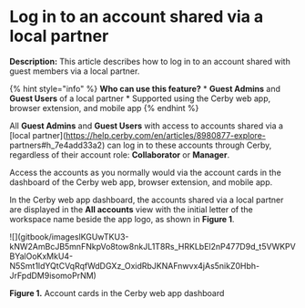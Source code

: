 # Log in to an account shared via a local partner

**Description:** This article describes how to log in to an account shared with guest members via a local partner.

{% hint style="info" %} **Who can use this feature?** * **Guest Admins** and
**Guest Users** of a local partner * Supported using the Cerby web app,
browser extension, and mobile app {% endhint %}

All **Guest Admins** and **Guest Users** with access to accounts shared via a
[local partner](https://help.cerby.com/en/articles/8980877-explore-
partners#h_7e4add33a2) can log in to these accounts through Cerby, regardless
of their account role: **Collaborator** or **Manager**.

Access the accounts as you normally would via the account cards in the
dashboard of the Cerby web app, browser extension, and mobile app.

In the Cerby web app dashboard, the accounts shared via a local partner are
displayed in the **All accounts** view with the initial letter of the
workspace name beside the app logo, as shown in **Figure 1**.

![](gitbook/imageslKGUwTKU3-kNW2AmBcJB5mnFNkpVo8tow8nkJL1T8Rs_HRKLbEl2nP477D9d_t5VWKPVBYalOoKxMkU4-N5Smt1ldYQtCVqRqfWdDGXz_OxidRbJKNAFnwvx4jAs5nikZ0Hbh-
JrFpdDM9isomoPrNM)

**Figure 1.** Account cards in the Cerby web app dashboard

